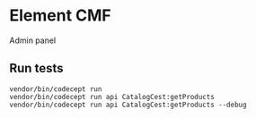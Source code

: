 # Element CMF
Admin panel

## Run tests
```
vendor/bin/codecept run
vendor/bin/codecept run api CatalogCest:getProducts
vendor/bin/codecept run api CatalogCest:getProducts --debug
```
